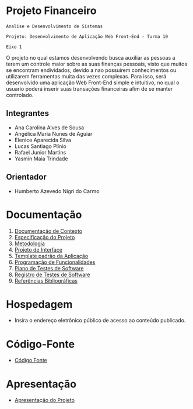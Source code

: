 # Projeto Financeiro

`Analise e Desenvolvimento de Sistemas`

`Projeto: Desenvolvimento de Aplicação Web Front-End - Turma 10`

`Eixo 1`

O projeto no qual estamos desenvolvendo busca auxiliar as pessoas a terem um controle maior sobre as suas finanças pessoais, 
visto que muitos se encontram endividados, devido a nao possuirem conhecimentos ou utilizarem ferramentas muita das vezes complexas.
Para isso, será desenvolvido uma aplicação Web Front-End simple e intuitivo, no qual o usuario poderá inserir suas transações financeiras
afim de se manter controlado.   

## Integrantes

* Ana Carolina Alves de Sousa
* Angélica Maria Nunes de Aguiar
* Elenice Aparecida Silva
* Lucas Santiago Plínio
* Rafael Junior Martins
* Yasmin Maia Trindade

## Orientador

* Humberto Azevedo Nigri do Carmo

# Documentação

<ol>
<li><a href="documentos/01-Documentação_de_Contexto.md"> Documentação de Contexto</a></li>
<li><a href="documentos/02-Especificação_do_Projeto.md"> Especificação do Projeto</a></li>
<li><a href="documentos/03-Metodologia.md"> Metodologia</a></li>
<li><a href="documentos/04-Projeto_de_Interface.md"> Projeto de Interface</a></li>
<li><a href="documentos/05-Template_padrão_da_Aplicação.md"> Template padrão da Aplicação</a></li>
<li><a href="documentos/06-Programação_de_Funcionalidades.md"> Programação de Funcionalidades</a></li>
<li><a href="documentos/07-Plano_de_Testes_de_Software.md"> Plano de Testes de Software</a></li>
<li><a href="documentos/08-Registro_de_Testes_de_Software.md"> Registro de Testes de Software</a></li>
<li><a href="documentos/09-Referências.md"> Referências Bibliográficas</a></li>
</ol>

# Hospedagem

* Insira o endereço eletrônico público de acesso ao conteúdo publicado. 

# Código-Fonte

* <a href="codigo-fonte/README.md">Código Fonte</a>

# Apresentação

* <a href="apresentacao/README.md">Apresentação do Projeto</a>
